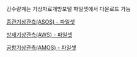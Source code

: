강수량계는 기상자료개방포털 파일셋에서 다운로드 가능

[종관기상관측(ASOS) - 파일셋](https://data.kma.go.kr/data/grnd/selectAsosRltmList.do?pgmNo=36&tabNo=1)

[방재기상관측(AWS) - 파일셋](https://data.kma.go.kr/data/grnd/selectAwsRltmList.do?pgmNo=56&tabNo=1)

[공항기상관측(AMOS) - 파일셋](https://data.kma.go.kr/data/air/selectAmosRltmList.do?pgmNo=575&tabNo=1)
